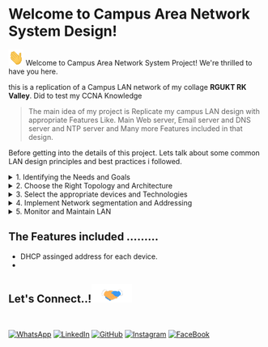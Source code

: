 # Welcome to Campus Area Network System Design!

![hello](https://github.com/LakshmiDeepak9653/resoures1/blob/main/wave.gif) Welcome to Campus Area Network System Project!
 We're thrilled to have you here.

this is a replication of a Campus LAN network of my collage <strong>RGUKT RK Valley</strong>. Did to test my CCNA Knowledge
>The main idea of my project is Replicate my campus LAN design with appropriate Features Like. Main Web server, Email server and DNS server and NTP server and Many more Features included in that design.

Before getting into the details of this project. Lets talk about some common LAN design principles and best practices i followed.
<details>
  <summary>1. Identifying the Needs and Goals</summary>
<div>
  <samp>
   <br>
    <p>
     Before staring the design of our LAN. we need to ask ourself some questions about our Project and find the Answers to them.
     Here are the Questions and my Answers to them as per this Project.
     <b><dl>I. What are the Main functions and applications of our LAN?</b></dl>
       <dt>The main idea of my project is Replicate my campus LAN design with appropriate Features Like. Main Web server, Email server and DNS server and NTP server and Many more Features included in that design</dt>.<br>
     <b><dl>II. How  many Users and devices will access your the Network?</dl></b>
       <dt>There are more than 6000 students and 300+ faculty and many more users are there. Network must be available to users as Wired or Wireless.</dt><br>
     <b><dl>III. What are the expected traffic patterns and bandwidth requirements?</dl></b>
       <dt>In our project we have two traffic patterns thats is faculty traffic and students traffic. The students must not access the faculty devices. The bandwidth requirements will the intra area communications (between the routers) must be fast.</dt><br>
     <b><dl>IV. How will we ensure security and privacy of your data?</dl></b>
       <dt>All the outside intiating connections must be stopped and incoming traffic must be checked.</dt><br>
     These questions will help you determine the scope, size, and structure of your LAN, as well as the hardware and software components you will need.  
    </p>
  </samp>
</div>
</details>
<details>
  <summary>2. Choose the Right Topology and Architecture</summary>
<div>
  <samp>
    <p>
     <br>
     The topology and architecture of our LAN refer to the physical and logical Layout of your network devices and connections.
     Here comes my Campus geographical View.<br>
     <img src="https://github.com/LakshmiDeepak9653/RKV-lan-resources/blob/main/Screenshot%202024-01-26%20124921.png">
     <br>
     By seeing this we can map the Physical Locations or regions of Networks. That are:-
     <strong><dl>Main Campus</dl></strong>
     <dt>1. Facdtty Quaters (6 Quaters)</dt>
     <dt>2. Library (2 Floors)</dt> 
     <dt>3. Lab Complex</dt>
     <dt>4. Academic Block - 1 (4 Floors)</dt> 
     <dt>5. Academic Block - 2 (4 Floors)</dt>
     <dt>6. Boys Hostel - 1 (4 Floors)</dt>
     <dt>7. Girls Hostel - 1 (4 Floors)</dt>
     <dt>8. Girls Hostel - 2 (4 Floors)</dt>
     <dt>9. Boys Hostel - 2 (4 Floors)</dt>
     <dt>10. Guest House</dt>
     <dt>11. C.S.E Department</dt>
     <dt>12. E.C.E Department</dt>
     <dt>13. M.M.E Department</dt>
     <dt>14. CIVIL Department</dt>
     <dt>15. MECH Department</dt>
     <dt>16. E.E.E Department</dt>
     <br>
     <strong><dl>Old Campus</dl></strong>
     <dt>1. PI Class Rooms</dt>
     <dt>2. MU Class Rooms</dt> 
     <dt>3. KAPPA Class Rooms</dt>
     <dt>4. LAMBDA Class Rooms</dt> 
     <dt>5. Girls Hostels RKV (Alpha/Beta)</dt>
     <dt>6. Girls Hostels ONG (Gamma/Delta)</dt>
     <dt>7. Boys Hostels RKV (Rho)</dt>
     <dt>8. Boys Hostels ONG (Teta)</dt>
     <dt>9. S.A.C Building</dt> 
<br>
   Based on the Physical Locations Create a Img that ressembles this LAN Network.<br>
   <img src="https://github.com/LakshmiDeepak9653/RKV-lan-resources/blob/main/rkv%20backgroundpng_Edited%20-%20Copy.png">
    </p>
  </samp>
</div>
</details>
<details>
  <summary>3. Select the appropriate devices and Technologies</summary>
 <div>
  <samp>
    <p>
     <br>
     We successfully design a Map of Network and now we need to choose the appropriate devices that will be a better suit for all network Sections (Physical Locations).<br>
     <br>We start from <b>Faculty Quaters, Hostels(Boys and Girls) and Guest House</b>. we use <b>wireless technologies(WiFi)</b>, Because These places are residance locations in the Campus where setting up a WiFi would be appropriate choice.<br>
     <br>Then Next one are <b>Students Classrooms(Academic Block 1 & 2, PI, MU, Kappa, Lamdba)</b>. Each one have more than 20 classes(each Academic Blocks has 100 classe rooms), but the students presence would be fixed(less than or equal to 100) so <b>Wired Network</b> would be appropriate.<br>
     <br>Next is a some Special Sections Where we need to use <b>Both Wired and Wireless Technolgies</b>. Wired Network to connect to the Departments inside the network sections and Wireless for students, Although students presence is not fixed. They are <b>Library, Lab Complex, CSE Dept, ECE Dept, EEE Dept, Civil Dept, Mech Dept, MME Dept.</b><br>
     <br>As we finished up the decision of technologies being used we fill up the topology with approriate devices in packet tracer.<br>
     that would look like this......<br>
     <img src="https://github.com/LakshmiDeepak9653/RKV-lan-resources/blob/main/deepak.png"></img>
   I think you have to zoom it for better clarity.......
    </p>
  </samp>
</div>
</details>
<details>
  <summary>4. Implement Network segmentation and Addressing</summary>
<div>
  <samp>
    <p>
     <br>
     Network segmentation and addressing are techniques that can help us organize and manage our LAN more effectively. Network segmentation is the process of dividing our LAN into smaller subnetworks, or subnets, based on logical criteria, such as function, location, or department. As per <b>RFC 1918</b> i use <b></b>10.0.0.0/8</b> subnet because i need to connect alot of devices this will provide me that Host address space and i will be using the <b>Subnet Mask of 255.255.255.0</b>  Which means i will be using <b>2^16 subnets</b> and <b>2^8 hosts</b> space. That would be lot more enough.<br>
    <br>Here comes the Address Scheme of This Network.
  <table>
<thead>
  <tr>
    <th align ="center"> Address Space </th>
     <th align="center"> Device </th>
   <th align="center"> Interface </th>
  </tr>
 <tr>
    <td align ="center"> 10.0.0.33 </td>
     <td align="center"> External Router </td>
   <td align="center"> G0/0 </td>
  </tr>
 <tr>
    <td align ="center"> 10.0.0.5 </td>
     <td align="center"> External Router </td>
   <td align="center"> G1/0 </td>
  </tr>
 <tr>
    <td align ="center"> 10.0.0.9 </td>
     <td align="center"> External Router </td>
   <td align="center"> G2/0 </td>
  </tr>
 <tr>
    <td align ="center"> 10.0.0.17 </td>
     <td align="center"> External Router </td>
   <td align="center"> G3/0 </td>
  </tr>
 <tr>
    <td align ="center"> 10.0.2.18 </td>
     <td align="center"> External Router </td>
   <td align="center"> G4/0 </td>
  </tr>
 <tr>
    <td align ="center"> 10.0.2.10 </td>
     <td align="center"> External Router </td>
   <td align="center"> G5/0 </td>
  </tr>
 <tr>
    <td align ="center"> 10.0.2.6 </td>
     <td align="center"> External Router </td>
   <td align="center"> G6/0 </td>
  </tr>
 <tr>
    <td align ="center"> 10.0.1.6 </td>
     <td align="center"> External Router </td>
   <td align="center"> G7/0 </td>
  </tr>
 <tr>
    <td align ="center"> 10.0.1.10 </td>
     <td align="center"> External Router </td>
   <td align="center"> G8/0 </td>
  </tr>
 <tr>
    <td align ="center"> 10.0.1.18 </td>
     <td align="center"> External Router </td>
   <td align="center"> G9/0 </td>
  </tr>
 <tr>
    <td align ="center"> 10.0.1.5 </td>
     <td align="center"> New Router </td>
   <td align="center"> G5/0 </td>
  </tr>
 <tr>
    <td align ="center"> 10.0.1.9 </td>
     <td align="center"> New Router </td>
   <td align="center"> G6/0 </td>
  </tr>
 <tr>
    <td align ="center"> 10.1.1.5 </td>
     <td align="center"> New Router </td>
   <td align="center"> G7/0 </td>
  </tr>
 <tr>
    <td align ="center"> 10.1.1.9 </td>
     <td align="center"> New Router </td>
   <td align="center"> G8/0 </td>
  </tr>
 <tr>
    <td align ="center"> 10.0.1.17 </td>
     <td align="center"> New Router </td>
   <td align="center"> G9/0 </td>
  </tr>
 <tr>
    <td align ="center"> 10.1.1.41 </td>
     <td align="center"> Main Router 1 </td>
   <td align="center"> G0/0 </td>
  </tr>
 <tr>
    <td align ="center"> 10.1.1.37 </td>
     <td align="center"> Main Router 1 </td>
   <td align="center"> G1/0 </td>
  </tr>
 <tr>
    <td align ="center"> 10.1.1.33 </td>
     <td align="center"> Main Router 1 </td>
   <td align="center"> G2/0 </td>
  </tr>
 <tr>
    <td align ="center"> 10.1.1.21 </td>
     <td align="center"> Main Router 1 </td>
   <td align="center"> G3/0 </td>
  </tr>
 <tr>
    <td align ="center"> 10.1.1.29 </td>
     <td align="center"> Main Router 1 </td>
   <td align="center"> G4/0 </td>
  </tr>
 <tr>
    <td align ="center"> 10.1.1.25 </td>
     <td align="center"> Main Router 1 </td>
   <td align="center"> G5/0 </td>
  </tr>
 <tr>
    <td align ="center"> 10.1.1.17 </td>
     <td align="center"> Main Router 1 </td>
   <td align="center"> G6/0 </td>
  </tr>
 <tr>
    <td align ="center"> 10.1.1.6 </td>
     <td align="center"> Main Router 1 </td>
   <td align="center"> G7/0 </td>
  </tr>
 <tr>
    <td align ="center"> 10.1.1.10 </td>
     <td align="center"> Main Router 1 </td>
   <td align="center"> G8/0 </td>
  </tr>
 <tr>
    <td align ="center"> 10.1.1.13 </td>
     <td align="center"> Main Router 1 </td>
   <td align="center"> G9/0 </td>
  </tr>
 <tr>
    <td align ="center"> 10.1.1.42 </td>
     <td align="center"> Quaters SW </td>
   <td align="center"> G0/1 </td>
  </tr>
 <tr>
    <td align ="center"> 10.70.1.1 </td>
     <td align="center"> Quaters SW </td>
   <td align="center"> Vlan 11 </td>
  </tr>
 <tr>
    <td align ="center"> 10.70.2.1 </td>
     <td align="center"> Quaters SW </td>
   <td align="center"> Vlan 12 </td>
  </tr>
 <tr>
    <td align ="center"> 10.70.3.1 </td>
     <td align="center"> Quaters SW </td>
   <td align="center"> Vlan 13 </td>
  </tr>
 <tr>
    <td align ="center"> 10.70.4.1 </td>
     <td align="center"> Quaters SW </td>
   <td align="center"> Vlan 14 </td>
  </tr>
 <tr>
    <td align ="center"> 10.70.5.1 </td>
     <td align="center"> Quaters SW </td>
   <td align="center"> Vlan 15 </td>
  </tr>
 <tr>
    <td align ="center"> 10.70.6.1 </td>
     <td align="center"> Quaters SW </td>
   <td align="center"> Vlan 16 </td>
  </tr>
 <tr>
    <td align ="center"> 10.70.100.1 </td>
     <td align="center"> Quaters SW </td>
   <td align="center"> Vlan 100 </td>
  </tr>
 <tr>
    <td align ="center"> 10.1.1.38 </td>
     <td align="center"> Library Router </td>
   <td align="center"> G0/1/0 </td>
  </tr>
 <tr>
    <td align ="center"> 10.24.1.1 </td>
     <td align="center"> Library Router </td>
   <td align="center"> Vlan 1 </td>
  </tr>
 <tr>
    <td align ="center"> 10.57.1.1 </td>
     <td align="center"> Library Router </td>
   <td align="center"> Vlan 10 </td>
  </tr>
 <tr>
    <td align ="center"> 10.57.2.1 </td>
     <td align="center"> Library Router </td>
   <td align="center"> Vlan 20 </td>
  </tr>
 <tr>
    <td align ="center"> 10.57.100.1 </td>
     <td align="center"> Library Router </td>
   <td align="center"> Vlan 100 </td>
  </tr>
<tr>
    <td align ="center"> 10.1.1.34 </td>
     <td align="center"> Lab Router </td>
   <td align="center"> G0/1/0 </td>
  </tr>
<tr>
    <td align ="center"> 10.23.1.1 </td>
     <td align="center"> Lab Router </td>
   <td align="center"> Vlan 1 </td>
  </tr>
<tr>
    <td align ="center"> 10.58.1.1 </td>
     <td align="center"> Lab Router </td>
   <td align="center"> Vlan 10 </td>
  </tr>
<tr>
    <td align ="center"> 10.58.100.1 </td>
     <td align="center"> Lab Router </td>
   <td align="center"> Vlan 100 </td>
  </tr>
<tr>
    <td align ="center"> 10.1.2.5 </td>
     <td align="center"> AB1 Router 1 </td>
   <td align="center"> G3/0 </td>
  </tr>
<tr>
    <td align ="center"> 10.1.2.9 </td>
     <td align="center"> AB1 Router 1 </td>
   <td align="center"> G4/0 </td>
  </tr>
<tr>
    <td align ="center"> 10.1.2.21 </td>
     <td align="center"> AB1 Router 1 </td>
   <td align="center"> G5/0 </td>
  </tr>
<tr>
    <td align ="center"> 10.1.2.25 </td>
     <td align="center"> AB1 Router 1 </td>
   <td align="center"> G6/0 </td>
  </tr>
<tr>
    <td align ="center"> 10.1.1.14 </td>
     <td align="center"> AB1 Router 1 </td>
   <td align="center"> G7/0 </td>
  </tr>
<tr>
    <td align ="center"> 10.1.2.13 </td>
     <td align="center"> AB1 Router 1 </td>
   <td align="center"> G8/0 </td>
  </tr>
<tr>
    <td align ="center"> 10.1.2.17 </td>
     <td align="center"> AB1 Router 1 </td>
   <td align="center"> G9/0 </td>
  </tr>
<tr>
    <td align ="center"> 10.1.2.29 </td>
     <td align="center"> AB1 Router 2 </td>
   <td align="center"> G3/0 </td>
  </tr>
<tr>
    <td align ="center"> 10.1.2.33 </td>
     <td align="center"> AB1 Router 2 </td>
   <td align="center"> G4/0 </td>
  </tr>
<tr>
    <td align ="center"> 10.1.2.45 </td>
     <td align="center"> AB1 Router 2 </td>
   <td align="center"> G5/0 </td>
  </tr>
<tr>
    <td align ="center"> 10.1.2.49 </td>
     <td align="center"> AB1 Router 2 </td>
   <td align="center"> G6/0 </td>
  </tr>
<tr>
    <td align ="center"> 10.1.1.18 </td>
     <td align="center"> AB1 Router 2 </td>
   <td align="center"> G7/0 </td>
  </tr>
<tr>
    <td align ="center"> 10.1.2.37 </td>
     <td align="center"> AB1 Router 2 </td>
   <td align="center"> G8/0 </td>
  </tr>
<tr>
    <td align ="center"> 10.1.2.41 </td>
     <td align="center"> AB1 Router 2 </td>
   <td align="center"> G9/0 </td>
  </tr>
<tr>
    <td align ="center"> 10.1.2.53 </td>
     <td align="center"> AB2 Router 1 </td>
   <td align="center"> G3/0 </td>
  </tr>
<tr>
    <td align ="center"> 10.1.2.57 </td>
     <td align="center"> AB2 Router 1 </td>
   <td align="center"> G4/0 </td>
  </tr>
<tr>
    <td align ="center"> 10.1.2.69 </td>
     <td align="center"> AB2 Router 1 </td>
   <td align="center"> G5/0 </td>
  </tr>
<tr>
    <td align ="center"> 10.1.2.73 </td>
     <td align="center"> AB2 Router 1 </td>
   <td align="center"> G6/0 </td>
  </tr>
<tr>
    <td align ="center"> 10.1.1.26 </td>
     <td align="center"> AB2 Router 1 </td>
   <td align="center"> G7/0 </td>
  </tr>
<tr>
    <td align ="center"> 10.1.2.61 </td>
     <td align="center"> AB2 Router 1 </td>
   <td align="center"> G8/0 </td>
  </tr>
<tr>
    <td align ="center"> 10.1.2.65 </td>
     <td align="center"> AB2 Router 1 </td>
   <td align="center"> G9/0 </td>
  </tr>
<tr>
    <td align ="center"> 10.1.2.77 </td>
     <td align="center"> AB2 Router 2 </td>
   <td align="center"> G3/0 </td>
  </tr>
<tr>
    <td align ="center"> 10.1.2.81 </td>
     <td align="center"> AB2 Router 2 </td>
   <td align="center"> G4/0 </td>
  </tr>
<tr>
    <td align ="center"> 10.1.2.93 </td>
     <td align="center"> AB2 Router 2 </td>
   <td align="center"> G5/0 </td>
  </tr>
<tr>
    <td align ="center"> 10.1.2.97 </td>
     <td align="center"> AB2 Router 2 </td>
   <td align="center"> G6/0 </td>
  </tr>
<tr>
    <td align ="center"> 10.1.1.30 </td>
     <td align="center"> AB2 Router 2 </td>
   <td align="center"> G7/0 </td>
  </tr>
<tr>
    <td align ="center"> 10.1.2.85 </td>
     <td align="center"> AB2 Router 2 </td>
   <td align="center"> G8/0 </td>
  </tr>
<tr>
    <td align ="center"> 10.1.2.89 </td>
     <td align="center"> AB2 Router 2 </td>
   <td align="center"> G9/0 </td>
  </tr>
<tr>
    <td align ="center"> 10.1.2.6 </td>
     <td align="center"> G1 </td>
   <td align="center"> G0/1 </td>
  </tr>
<tr>
    <td align ="center"> 10.101.1.1 </td>
     <td align="center"> G1 </td>
   <td align="center"> Vlan 1 </td>
  </tr>
<tr>
    <td align ="center"> 10.1.2.10 </td>
     <td align="center"> G2 </td>
   <td align="center"> G0/1 </td>
  </tr>
<tr>
    <td align ="center"> 10.101.2.1 </td>
     <td align="center"> G2 </td>
   <td align="center"> Vlan 1 </td>
  </tr>
<tr>
    <td align ="center"> 10.1.2.54 </td>
     <td align="center"> G3 </td>
   <td align="center"> G0/1 </td>
  </tr>
<tr>
    <td align ="center"> 10.102.1.1 </td>
     <td align="center"> G3 </td>
   <td align="center"> Vlan 1 </td>
  </tr>
<tr>
    <td align ="center"> 10.1.2.58 </td>
     <td align="center"> G4 </td>
   <td align="center"> G0/1 </td>
  </tr>
<tr>
    <td align ="center"> 10.102.2.1 </td>
     <td align="center"> G4 </td>
   <td align="center"> Vlan 1 </td>
  </tr>
<tr>
    <td align ="center"> 10.1.2.26 </td>
     <td align="center"> F1 </td>
   <td align="center"> G0/1 </td>
  </tr>
<tr>
    <td align ="center"> 10.101.51.1 </td>
     <td align="center"> F1 </td>
   <td align="center"> Vlan 1 </td>
  </tr>
<tr>
    <td align ="center"> 10.1.2.22 </td>
     <td align="center"> F2 </td>
   <td align="center"> G0/1 </td>
  </tr>
<tr>
    <td align ="center"> 10.101.52.1 </td>
     <td align="center"> F2 </td>
   <td align="center"> Vlan 1 </td>
  </tr>
<tr>
    <td align ="center"> 10.1.2.74 </td>
     <td align="center"> F3 </td>
   <td align="center"> G0/1 </td>
  </tr>
<tr>
    <td align ="center"> 10.102.51.1 </td>
     <td align="center"> F3 </td>
   <td align="center"> Vlan 1 </td>
  </tr>
<tr>
    <td align ="center"> 10.1.2.70 </td>
     <td align="center"> F4 </td>
   <td align="center"> G0/1 </td>
  </tr>
<tr>
    <td align ="center"> 10.102.52.1 </td>
     <td align="center"> F4 </td>
   <td align="center"> Vlan 1 </td>
  </tr>
<tr>
    <td align ="center"> 10.1.2.30 </td>
     <td align="center"> S1 </td>
   <td align="center"> G0/1 </td>
  </tr>
<tr>
    <td align ="center"> 10.101.101.1 </td>
     <td align="center"> S1 </td>
   <td align="center"> Vlan 1 </td>
  </tr>
<tr>
    <td align ="center"> 10.1.2.34 </td>
     <td align="center"> S2 </td>
   <td align="center"> G0/1 </td>
  </tr>
<tr>
    <td align ="center"> 10.101.102.1 </td>
     <td align="center"> S2 </td>
   <td align="center"> Vlan 1 </td>
  </tr>
<tr>
    <td align ="center"> 10.1.2.78 </td>
     <td align="center"> S3 </td>
   <td align="center"> G0/1 </td>
  </tr>
<tr>
    <td align ="center"> 10.102.101.1 </td>
     <td align="center"> S3 </td>
   <td align="center"> Vlan 1 </td>
  </tr>
<tr>
    <td align ="center"> 10.1.2.82 </td>
     <td align="center"> S4 </td>
   <td align="center"> G0/1 </td>
  </tr>
<tr>
    <td align ="center"> 10.102.102.1 </td>
     <td align="center"> S4 </td>
   <td align="center"> Vlan 1 </td>
  </tr>
<tr>
    <td align ="center"> 10.1.2.50 </td>
     <td align="center"> T1 </td>
   <td align="center"> G0/1 </td>
  </tr>
<tr>
    <td align ="center"> 10.101.151.1 </td>
     <td align="center"> T1 </td>
   <td align="center"> Vlan 1 </td>
  </tr>
<tr>
    <td align ="center"> 10.1.2.6 </td>
     <td align="center"> T2 </td>
   <td align="center"> G0/1 </td>
  </tr>
<tr>
    <td align ="center"> 10.101.152.1 </td>
     <td align="center"> T2 </td>
   <td align="center"> Vlan 1 </td>
  </tr>
<tr>
    <td align ="center"> 10.1.2.98 </td>
     <td align="center"> T3 </td>
   <td align="center"> G0/1 </td>
  </tr>
<tr>
    <td align ="center"> 10.102.151.1 </td>
     <td align="center"> T3 </td>
   <td align="center"> Vlan 1 </td>
  </tr>
<tr>
    <td align ="center"> 10.1.2.94 </td>
     <td align="center"> T3 </td>
   <td align="center"> G0/1 </td>
  </tr>
<tr>
    <td align ="center"> 10.102.152.1 </td>
     <td align="center"> T3 </td>
   <td align="center"> Vlan 1 </td>
  </tr>
<tr>
    <td align ="center"> 10.1.2.14 </td>
     <td align="center"> FO Router </td>
   <td align="center"> G0/0/0 </td>
  </tr>
<tr>
    <td align ="center"> 10.1.2.101 </td>
     <td align="center"> FO Router </td>
   <td align="center"> G0/1/0 </td>
  </tr>
<tr>
    <td align ="center"> 10.5.1.1 </td>
     <td align="center"> FO Router </td>
   <td align="center"> Vlan 1 </td>
  </tr>
<tr>
    <td align ="center"> 10.1.2.102 </td>
     <td align="center"> Dir Router </td>
   <td align="center"> G0/1/0 </td>
  </tr>
<tr>
    <td align ="center"> 10.3.1.1 </td>
     <td align="center"> Dir Router </td>
   <td align="center"> Vlan 1 </td>
  </tr>
<tr>
    <td align ="center"> 10.1.2.105 </td>
     <td align="center"> Tel Router </td>
   <td align="center"> G0/1/0 </td>
  </tr>
<tr>
    <td align ="center"> 10.1.2.18 </td>
     <td align="center"> Tel Router </td>
   <td align="center"> G0/2/0 </td>
  </tr>
<tr>
    <td align ="center"> 10.11.1.1 </td>
     <td align="center"> Tel Router </td>
   <td align="center"> Vlan 1 </td>
  </tr>
<tr>
    <td align ="center"> 10.1.2.106 </td>
     <td align="center"> SO Router </td>
   <td align="center"> G0/1/0 </td>
  </tr>
<tr>
    <td align ="center"> 10.7.1.1 </td>
     <td align="center"> SO Router </td>
   <td align="center"> Vlan 1 </td>
  </tr>
<tr>
    <td align ="center"> 10.1.2.38 </td>
     <td align="center"> Srv1 Router </td>
   <td align="center"> G0/1/0 </td>
  </tr>
<tr>
    <td align ="center"> 10.9.10.1 </td>
     <td align="center"> Srv1 Router </td>
   <td align="center"> Vlan 1 </td>
  </tr>
<tr>
    <td align ="center"> 10.1.2.42 </td>
     <td align="center"> Phy Router </td>
   <td align="center"> G0/1/0 </td>
  </tr>
<tr>
    <td align ="center"> 10.1.2.109 </td>
     <td align="center"> Phy Router </td>
   <td align="center"> G0/3/0 </td>
  </tr>
<tr>
    <td align ="center"> 10.13.1.1 </td>
     <td align="center"> Phy Router </td>
   <td align="center"> Vlan 1 </td>
  </tr>
<tr>
    <td align ="center"> 10.1.2.110 </td>
     <td align="center"> Chem Router </td>
   <td align="center"> G0/1/0 </td>
  </tr>
<tr>
    <td align ="center"> 10.15.1.1 </td>
     <td align="center"> Chem Router </td>
   <td align="center"> Vlan 1 </td>
  </tr>
<tr>
    <td align ="center"> 10.1.2.62 </td>
     <td align="center"> EC Router </td>
   <td align="center"> G0/1/0 </td>
  </tr>
<tr>
    <td align ="center"> 10.1.2.113 </td>
     <td align="center"> EC Router </td>
   <td align="center"> G0/3/0 </td>
  </tr>
<tr>
    <td align ="center"> 10.6.1.1 </td>
     <td align="center"> EC Router </td>
   <td align="center"> Vlan 1 </td>
  </tr>
<tr>
    <td align ="center"> 10.1.2.114 </td>
     <td align="center"> Dean Router </td>
   <td align="center"> G0/3/0 </td>
  </tr>
<tr>
    <td align ="center"> 10.4.1.1 </td>
     <td align="center"> Dean Router </td>
   <td align="center"> Vlan 1 </td>
  </tr>
<tr>
    <td align ="center"> 10.1.2.66 </td>
     <td align="center"> Eng Router </td>
   <td align="center"> G0/1/0 </td>
  </tr>
<tr>
    <td align ="center"> 10.1.2.117 </td>
     <td align="center"> Eng Router </td>
   <td align="center"> G0/3/0 </td>
  </tr>
<tr>
    <td align ="center"> 10.12.1.1 </td>
     <td align="center"> Eng Router </td>
   <td align="center"> Vlan 1 </td>
  </tr>
<tr>
    <td align ="center"> 10.1.2.118 </td>
     <td align="center"> WO Router </td>
   <td align="center"> G0/3/0 </td>
  </tr>
<tr>
    <td align ="center"> 10.8.1.1 </td>
     <td align="center"> WO Router </td>
   <td align="center"> Vlan 1 </td>
  </tr>
<tr>
    <td align ="center"> 10.1.2.86 </td>
     <td align="center"> Srv2 Router </td>
   <td align="center"> G0/3/0 </td>
  </tr>
<tr>
    <td align ="center"> 10.10.10.1 </td>
     <td align="center"> Srv2 Router </td>
   <td align="center"> Vlan 1 </td>
  </tr>
<tr>
    <td align ="center"> 10.1.2.121 </td>
     <td align="center"> Math Router </td>
   <td align="center"> G0/0/0 </td>
  </tr>
<tr>
    <td align ="center"> 10.1.2.90 </td>
     <td align="center"> Math Router </td>
   <td align="center"> G0/2/0 </td>
  </tr>
<tr>
    <td align ="center"> 10.14.1.1 </td>
     <td align="center"> Math Router </td>
   <td align="center"> Vlan 1 </td>
  </tr>
<tr>
    <td align ="center"> 10.1.2.122 </td>
     <td align="center"> Bio Router </td>
   <td align="center"> G0/1/0 </td>
  </tr>
<tr>
    <td align ="center"> 10.16.1.1 </td>
     <td align="center"> Bio Router </td>
   <td align="center"> Vlan 1 </td>
  </tr>
<tr>
    <td align ="center"> 10.1.3.57 </td>
     <td align="center"> Main Router 2 </td>
   <td align="center"> G3/0 </td>
  </tr>
<tr>
    <td align ="center"> 10.1.3.61 </td>
     <td align="center"> Main Router 2 </td>
   <td align="center"> G4/0 </td>
  </tr>
<tr>
    <td align ="center"> 10.1.3.53 </td>
     <td align="center"> Main Router 2 </td>
   <td align="center"> G5/0 </td>
  </tr>
<tr>
    <td align ="center"> 10.1.3.45 </td>
     <td align="center"> Main Router 2 </td>
   <td align="center"> G6/0 </td>
  </tr>
<tr>
    <td align ="center"> 10.1.3.14 </td>
     <td align="center"> Main Router 2 </td>
   <td align="center"> G8/0 </td>
  </tr>
<tr>
    <td align ="center"> 10.1.1.22 </td>
     <td align="center"> Main Router 2 </td>
   <td align="center"> G9/0 </td>
  </tr>
<tr>
    <td align ="center"> 10.1.3.46 </td>
     <td align="center"> Bh1 SW </td>
   <td align="center"> G0/2 </td>
  </tr>
<tr>
    <td align ="center"> 10.60.0.1 </td>
     <td align="center"> Bh1 SW </td>
   <td align="center"> Vlan 10 </td>
  </tr>
<tr>
    <td align ="center"> 10.60.1.1 </td>
     <td align="center"> Bh1 SW </td>
   <td align="center"> Vlan 11 </td>
  </tr>
<tr>
    <td align ="center"> 10.60.2.1 </td>
     <td align="center"> Bh1 SW </td>
   <td align="center"> Vlan 12 </td>
  </tr>
<tr>
    <td align ="center"> 10.60.3.1 </td>
     <td align="center"> Bh1 SW </td>
   <td align="center"> Vlan 13 </td>
  </tr>
<tr>
    <td align ="center"> 10.60.100.1 </td>
     <td align="center"> Bh1 SW </td>
   <td align="center"> Vlan 100 </td>
  </tr>
<tr>
    <td align ="center"> 10.1.3.54 </td>
     <td align="center"> Gh1 SW </td>
   <td align="center"> G0/2 </td>
  </tr>
<tr>
    <td align ="center"> 10.62.0.1 </td>
     <td align="center"> Gh1 SW </td>
   <td align="center"> Vlan 10 </td>
  </tr>
<tr>
    <td align ="center"> 10.62.1.1 </td>
     <td align="center"> Gh1 SW </td>
   <td align="center"> Vlan 11 </td>
  </tr>
<tr>
    <td align ="center"> 10.62.2.1 </td>
     <td align="center"> Gh1 SW </td>
   <td align="center"> Vlan 12 </td>
  </tr>
<tr>
    <td align ="center"> 10.62.3.1 </td>
     <td align="center"> Gh1 SW </td>
   <td align="center"> Vlan 13 </td>
  </tr>
<tr>
    <td align ="center"> 10.62.100.1 </td>
     <td align="center"> Gh1 SW </td>
   <td align="center"> Vlan 100 </td>
  </tr>
<tr>
    <td align ="center"> 10.1.3.58 </td>
     <td align="center"> Gh2 SW </td>
   <td align="center"> G0/2 </td>
  </tr>
<tr>
    <td align ="center"> 10.63.0.1 </td>
     <td align="center"> Gh2 SW </td>
   <td align="center"> Vlan 10 </td>
  </tr>
<tr>
    <td align ="center"> 10.63.1.1 </td>
     <td align="center"> Gh2 SW </td>
   <td align="center"> Vlan 11 </td>
  </tr>
<tr>
    <td align ="center"> 10.63.2.1 </td>
     <td align="center"> Gh2 SW </td>
   <td align="center"> Vlan 12 </td>
  </tr>
<tr>
    <td align ="center"> 10.63.3.1 </td>
     <td align="center"> Gh2 SW </td>
   <td align="center"> Vlan 13 </td>
  </tr>
<tr>
    <td align ="center"> 10.63.100.1 </td>
     <td align="center"> Gh2 SW </td>
   <td align="center"> Vlan 100 </td>
  </tr>
<tr>
    <td align ="center"> 10.1.3.62 </td>
     <td align="center"> Bh2 SW </td>
   <td align="center"> G0/2 </td>
  </tr>
<tr>
    <td align ="center"> 10.61.0.1 </td>
     <td align="center"> Bh2 SW </td>
   <td align="center"> Vlan 10 </td>
  </tr>
<tr>
    <td align ="center"> 10.61.1.1 </td>
     <td align="center"> Bh2 SW </td>
   <td align="center"> Vlan 11 </td>
  </tr>
<tr>
    <td align ="center"> 10.61.2.1 </td>
     <td align="center"> Bh2 SW </td>
   <td align="center"> Vlan 12 </td>
  </tr>
<tr>
    <td align ="center"> 10.61.3.1 </td>
     <td align="center"> Bh2 SW </td>
   <td align="center"> Vlan 13 </td>
  </tr>
<tr>
    <td align ="center"> 10.61.100.1 </td>
     <td align="center"> Bh2 SW </td>
   <td align="center"> Vlan 100 </td>
  </tr>
<tr>
    <td align ="center"> 10.1.3.6 </td>
     <td align="center"> GuestH SW </td>
   <td align="center"> G0/2 </td>
  </tr>
<tr>
    <td align ="center"> 10.71.0.1 </td>
     <td align="center"> GuestH SW </td>
   <td align="center"> Vlan 10 </td>
  </tr>
<tr>
    <td align ="center"> 10.71.100.1 </td>
     <td align="center"> GuestH SW </td>
   <td align="center"> Vlan 99 </td>
  </tr>
<tr>
    <td align ="center"> 10.1.3.22 </td>
     <td align="center"> CSE Router </td>
   <td align="center"> G0/1/0 </td>
  </tr>
<tr>
    <td align ="center"> 10.17.1.1 </td>
     <td align="center"> CSE Router </td>
   <td align="center"> Vlan 1 </td>
  </tr>
<tr>
    <td align ="center"> 10.51.1.1 </td>
     <td align="center"> CSE Router </td>
   <td align="center"> Vlan 10 </td>
  </tr>
<tr>
    <td align ="center"> 10.51.100.1 </td>
     <td align="center"> CSE Router </td>
   <td align="center"> Vlan 100 </td>
  </tr>
<tr>
    <td align ="center"> 10.1.3.26 </td>
     <td align="center"> CIVIL Router </td>
   <td align="center"> G0/1/0 </td>
  </tr>
<tr>
    <td align ="center"> 10.22.1.1 </td>
     <td align="center"> CIVIL Router </td>
   <td align="center"> Vlan 1 </td>
  </tr>
<tr>
    <td align ="center"> 10.56.1.1 </td>
     <td align="center"> CIVIL Router </td>
   <td align="center"> Vlan 10 </td>
  </tr>
<tr>
    <td align ="center"> 10.56.100.1 </td>
     <td align="center"> CIVIL Router </td>
   <td align="center"> Vlan 100 </td>
  </tr>
<tr>
    <td align ="center"> 10.1.3.30 </td>
     <td align="center"> ECE Router </td>
   <td align="center"> G0/1/0 </td>
  </tr>
<tr>
    <td align ="center"> 10.18.1.1 </td>
     <td align="center"> ECE Router </td>
   <td align="center"> Vlan 1 </td>
  </tr>
<tr>
    <td align ="center"> 10.52.1.1 </td>
     <td align="center"> ECE Router </td>
   <td align="center"> Vlan 10 </td>
  </tr>
<tr>
    <td align ="center"> 10.52.100.1 </td>
     <td align="center"> ECE Router </td>
   <td align="center"> Vlan 100 </td>
  </tr>
<tr>
    <td align ="center"> 10.1.3.34 </td>
     <td align="center"> Mech Router </td>
   <td align="center"> G0/1/0 </td>
  </tr>
<tr>
    <td align ="center"> 10.21.1.1 </td>
     <td align="center"> Mech Router </td>
   <td align="center"> Vlan 1 </td>
  </tr>
<tr>
    <td align ="center"> 10.55.1.1 </td>
     <td align="center"> Mech Router </td>
   <td align="center"> Vlan 10 </td>
  </tr>
<tr>
    <td align ="center"> 10.55.100.1 </td>
     <td align="center"> Mech Router </td>
   <td align="center"> Vlan 100 </td>
  </tr>
<tr>
    <td align ="center"> 10.1.3.38 </td>
     <td align="center"> Mme Router </td>
   <td align="center"> G0/1/0 </td>
  </tr>
<tr>
    <td align ="center"> 10.19.1.1 </td>
     <td align="center"> Mme Router </td>
   <td align="center"> Vlan 1 </td>
  </tr>
<tr>
    <td align ="center"> 10.53.1.1 </td>
     <td align="center"> Mme Router </td>
   <td align="center"> Vlan 10 </td>
  </tr>
<tr>
    <td align ="center"> 10.53.100.1 </td>
     <td align="center"> Mme Router </td>
   <td align="center"> Vlan 100 </td>
  </tr>
<tr>
    <td align ="center"> 10.1.3.42 </td>
     <td align="center"> EEE Router </td>
   <td align="center"> G0/1/0 </td>
  </tr>
<tr>
    <td align ="center"> 10.20.1.1 </td>
     <td align="center"> EEE Router </td>
   <td align="center"> Vlan 1 </td>
  </tr>
<tr>
    <td align ="center"> 10.54.1.1 </td>
     <td align="center"> EEE Router </td>
   <td align="center"> Vlan 10 </td>
  </tr>
<tr>
    <td align ="center"> 10.54.100.1 </td>
     <td align="center"> EEE Router </td>
   <td align="center"> Vlan 100 </td>
  </tr>
<tr>
    <td align ="center"> 10.1.3.5 </td>
     <td align="center"> Dept Router 1 </td>
   <td align="center"> G0/0 </td>
  </tr>
<tr>
    <td align ="center"> 10.1.3.55 </td>
     <td align="center"> Dept Router 1 </td>
   <td align="center"> G7/0 </td>
  </tr>
<tr>
    <td align ="center"> 10.1.3.21 </td>
     <td align="center"> Dept Router 1 </td>
   <td align="center"> G8/0 </td>
  </tr>
<tr>
    <td align ="center"> 10.1.3.9 </td>
     <td align="center"> Dept Router 1 </td>
   <td align="center"> G9/0 </td>
  </tr>
<tr>
    <td align ="center"> 10.1.3.34 </td>
     <td align="center"> Dept Router 2 </td>
   <td align="center"> G5/0 </td>
  </tr>
<tr>
    <td align ="center"> 10.1.3.29 </td>
     <td align="center"> Dept Router 2 </td>
   <td align="center"> G6/0 </td>
  </tr>
<tr>
    <td align ="center"> 10.1.3.10 </td>
     <td align="center"> Dept Router 2 </td>
   <td align="center"> G7/0 </td>
  </tr>
<tr>
    <td align ="center"> 10.1.3.17 </td>
     <td align="center"> Dept Router 2 </td>
   <td align="center"> G8/0 </td>
  </tr>
<tr>
    <td align ="center"> 10.1.3.13 </td>
     <td align="center"> Dept Router 2 </td>
   <td align="center"> G9/0 </td>
  </tr>
<tr>
    <td align ="center"> 10.1.3.18 </td>
     <td align="center"> Dept Router 3 </td>
   <td align="center"> G7/0 </td>
  </tr>
<tr>
    <td align ="center"> 10.1.3.37 </td>
     <td align="center"> Dept Router 3 </td>
   <td align="center"> G8/0 </td>
  </tr>
<tr>
    <td align ="center"> 10.1.3.41 </td>
     <td align="center"> Dept Router 3 </td>
   <td align="center"> G9/0 </td>
  </tr>
<tr>
    <td align ="center"> 10.2.1.5 </td>
     <td align="center"> Old Router  </td>
   <td align="center"> G0/0 </td>
  </tr>
<tr>
    <td align ="center"> 10.2.1.9 </td>
     <td align="center"> Old Router  </td>
   <td align="center"> G1/0 </td>
  </tr>
<tr>
    <td align ="center"> 10.0.2.17 </td>
     <td align="center"> Old Router  </td>
   <td align="center"> G7/0 </td>
  </tr>
<tr>
    <td align ="center"> 10.0.2.5 </td>
     <td align="center"> Old Router  </td>
   <td align="center"> G8/0 </td>
  </tr>
<tr>
    <td align ="center"> 10.0.2.9 </td>
     <td align="center"> Old Router  </td>
   <td align="center"> G9/0 </td>
  </tr>
<tr>
    <td align ="center"> 10.2.1.33 </td>
     <td align="center"> Main Router 3 </td>
   <td align="center"> G1/0 </td>
  </tr>
<tr>
    <td align ="center"> 10.2.1.29 </td>
     <td align="center"> Main Router 3 </td>
   <td align="center"> G2/0 </td>
  </tr>
<tr>
    <td align ="center"> 10.2.1.61 </td>
     <td align="center"> Main Router 3 </td>
   <td align="center"> G3/0 </td>
  </tr>
<tr>
    <td align ="center"> 10.2.1.25 </td>
     <td align="center"> Main Router 3 </td>
   <td align="center"> G4/0 </td>
  </tr>
<tr>
    <td align ="center"> 10.2.1.10 </td>
     <td align="center"> Main Router 3 </td>
   <td align="center"> G5/0 </td>
  </tr>
<tr>
    <td align ="center"> 10.2.1.21 </td>
     <td align="center"> Main Router 3 </td>
   <td align="center"> G6/0 </td>
  </tr>
<tr>
    <td align ="center"> 10.2.1.17 </td>
     <td align="center"> Main Router 3 </td>
   <td align="center"> G7/0 </td>
  </tr>
<tr>
    <td align ="center"> 10.2.1.13 </td>
     <td align="center"> Main Router 3 </td>
   <td align="center"> G8/0 </td>
  </tr>
<tr>
    <td align ="center"> 10.2.1.6 </td>
     <td align="center"> Main Router 3 </td>
   <td align="center"> G9/0 </td>
  </tr>
<tr>
    <td align ="center"> 10.2.2.9 </td>
     <td align="center"> M Router </td>
   <td align="center"> G0/0 </td>
  </tr>
<tr>
    <td align ="center"> 10.2.1.22 </td>
     <td align="center"> M Router </td>
   <td align="center"> G0/3/0 </td>
  </tr>
<tr>
    <td align ="center"> 10.2.2.17 </td>
     <td align="center"> P Router </td>
   <td align="center"> G0/0 </td>
  </tr>
<tr>
    <td align ="center"> 10.2.1.14 </td>
     <td align="center"> P Router </td>
   <td align="center"> G0/3/0 </td>
  </tr>
<tr>
    <td align ="center"> 10.2.2.25 </td>
     <td align="center"> K Router </td>
   <td align="center"> G0/0 </td>
  </tr>
<tr>
    <td align ="center"> 10.2.1.18 </td>
     <td align="center"> K Router </td>
   <td align="center"> G0/3/0 </td>
  </tr>
<tr>
    <td align ="center"> 10.2.2.33 </td>
     <td align="center"> L Router </td>
   <td align="center"> G0/0 </td>
  </tr>
<tr>
    <td align ="center"> 10.2.1.26 </td>
     <td align="center"> L Router </td>
   <td align="center"> G0/3/0 </td>
  </tr>
<tr>
    <td align ="center"> 10.2.2.13 </td>
     <td align="center"> M SW </td>
   <td align="center"> Vlan 1 </td>
  </tr>
<tr>
    <td align ="center"> 10.2.2.21 </td>
     <td align="center"> P SW </td>
   <td align="center"> Vlan 1 </td>
  </tr>
<tr>
    <td align ="center"> 10.2.2.29 </td>
     <td align="center"> K SW </td>
   <td align="center"> Vlan 1 </td>
  </tr>
<tr>
    <td align ="center"> 10.2.2.37 </td>
     <td align="center"> L SW </td>
   <td align="center"> Vlan 1 </td>
  </tr>
<tr>
    <td align ="center"> 10.103.1.1 </td>
     <td align="center"> P1 </td>
   <td align="center"> Vlan 1 </td>
  </tr>
<tr>
    <td align ="center"> 10.2.2.20 </td>
     <td align="center"> P1 </td>
   <td align="center"> G0/1 </td>
  </tr>
<tr>
    <td align ="center"> 10.103.2.1 </td>
     <td align="center"> P2 </td>
   <td align="center"> Vlan 1 </td>
  </tr>
<tr>
    <td align ="center"> 10.2.2.19 </td>
     <td align="center"> P2 </td>
   <td align="center"> G0/1 </td>
  </tr>
<tr>
    <td align ="center"> 10.103.3.1 </td>
     <td align="center"> P3 </td>
   <td align="center"> Vlan 1 </td>
  </tr>
<tr>
    <td align ="center"> 10.2.2.18 </td>
     <td align="center"> P3 </td>
   <td align="center"> G0/1 </td>
  </tr>
<tr>
    <td align ="center"> 10.103.51.1 </td>
     <td align="center"> K1 </td>
   <td align="center"> Vlan 1 </td>
  </tr>
<tr>
    <td align ="center"> 10.2.2.26 </td>
     <td align="center"> K1 </td>
   <td align="center"> G0/1 </td>
  </tr>
<tr>
    <td align ="center"> 10.103.52.1 </td>
     <td align="center"> K2 </td>
   <td align="center"> Vlan 1 </td>
  </tr>
<tr>
    <td align ="center"> 10.2.2.27 </td>
     <td align="center"> K2 </td>
   <td align="center"> G0/1 </td>
  </tr>
<tr>
    <td align ="center"> 10.103.53.1 </td>
     <td align="center"> K3 </td>
   <td align="center"> Vlan 1 </td>
  </tr>
<tr>
    <td align ="center"> 10.2.2.28 </td>
     <td align="center"> K3 </td>
   <td align="center"> G0/1 </td>
  </tr>
<tr>
    <td align ="center"> 10.103.101.1 </td>
     <td align="center"> M1 </td>
   <td align="center"> Vlan 1 </td>
  </tr>
<tr>
    <td align ="center"> 10.2.2.10 </td>
     <td align="center"> M1 </td>
   <td align="center"> G0/1 </td>
  </tr>
<tr>
    <td align ="center"> 10.103.102.1 </td>
     <td align="center"> M2 </td>
   <td align="center"> Vlan 1 </td>
  </tr>
<tr>
    <td align ="center"> 10.2.2.11 </td>
     <td align="center"> M2 </td>
   <td align="center"> G0/1 </td>
  </tr>
<tr>
    <td align ="center"> 10.103.103.1 </td>
     <td align="center"> M3 </td>
   <td align="center"> Vlan 1 </td>
  </tr>
<tr>
    <td align ="center"> 10.2.2.12 </td>
     <td align="center"> M3 </td>
   <td align="center"> G0/1 </td>
  </tr>
<tr>
    <td align ="center"> 10.103.151.1 </td>
     <td align="center"> L1 </td>
   <td align="center"> Vlan 1 </td>
  </tr>
<tr>
    <td align ="center"> 10.2.2.34 </td>
     <td align="center"> L1 </td>
   <td align="center"> G0/1 </td>
  </tr>
<tr>
    <td align ="center"> 10.103.152.1 </td>
     <td align="center"> L2 </td>
   <td align="center"> Vlan 1 </td>
  </tr>
<tr>
    <td align ="center"> 10.2.2.35 </td>
     <td align="center"> L2 </td>
   <td align="center"> G0/1 </td>
  </tr>
<tr>
    <td align ="center"> 10.103.153.1 </td>
     <td align="center"> L3 </td>
   <td align="center"> Vlan 1 </td>
  </tr>
<tr>
    <td align ="center"> 10.2.2.36 </td>
     <td align="center"> L3 </td>
   <td align="center"> G0/1 </td>
  </tr>
<tr>
    <td align ="center"> 10.2.1.53 </td>
     <td align="center"> Sac Router </td>
   <td align="center"> G0/0 </td>
  </tr>
<tr>
    <td align ="center"> 10.2.1.62 </td>
     <td align="center"> Sac Router </td>
   <td align="center"> G0/3/0 </td>
  </tr>
<tr>
    <td align ="center"> 10.2.1.54 </td>
     <td align="center"> Sac SW </td>
   <td align="center"> G0/2 </td>
  </tr>
<tr>
    <td align ="center"> 10.75.1.1 </td>
     <td align="center"> Sac SW </td>
   <td align="center"> Vlan 11 </td>
  </tr>
<tr>
    <td align ="center"> 10.75.100.1 </td>
     <td align="center"> Sac SW </td>
   <td align="center"> Vlan 100 </td>
  </tr>
<tr>
    <td align ="center"> 10.2.1.45 </td>
     <td align="center"> GH Router </td>
   <td align="center"> G0/0 </td>
  </tr>
<tr>
    <td align ="center"> 10.2.1.49 </td>
     <td align="center"> GH Router </td>
   <td align="center"> G0/1 </td>
  </tr>
<tr>
    <td align ="center"> 10.2.1.30 </td>
     <td align="center"> GH Router </td>
   <td align="center"> G0/3/0 </td>
  </tr>
<tr>
    <td align ="center"> 10.2.1.46 </td>
     <td align="center"> GHR SW </td>
   <td align="center"> G0/1 </td>
  </tr>
<tr>
    <td align ="center"> 10.74.1.1 </td>
     <td align="center"> GHR SW </td>
   <td align="center"> Vlan 11 </td>
  </tr>
<tr>
    <td align ="center"> 10.74.2.1 </td>
     <td align="center"> GHR SW </td>
   <td align="center"> Vlan 12 </td>
  </tr>
<tr>
    <td align ="center"> 10.74.100.1 </td>
     <td align="center"> GHR SW </td>
   <td align="center"> Vlan 100 </td>
  </tr>
<tr>
    <td align ="center"> 10.2.1.50 </td>
     <td align="center"> GHO SW </td>
   <td align="center"> G0/1 </td>
  </tr>
<tr>
    <td align ="center"> 10.73.1.1 </td>
     <td align="center"> GHO SW </td>
   <td align="center"> Vlan 11 </td>
  </tr>
<tr>
    <td align ="center"> 10.73.2.1 </td>
     <td align="center"> GHO SW </td>
   <td align="center"> Vlan 12 </td>
  </tr>
<tr>
    <td align ="center"> 10.73.100.1 </td>
     <td align="center"> GHO SW </td>
   <td align="center"> Vlan 100 </td>
  </tr>
<tr>
    <td align ="center"> 10.2.1.57 </td>
     <td align="center"> Bh Router </td>
   <td align="center"> G0/0 </td>
  </tr>
<tr>
    <td align ="center"> 10.2.1.41 </td>
     <td align="center"> Bh Router </td>
   <td align="center"> G0/1 </td>
  </tr>
<tr>
    <td align ="center"> 10.2.1.34 </td>
     <td align="center"> Bh Router </td>
   <td align="center"> G0/3/0 </td>
  </tr>
<tr>
    <td align ="center"> 10.2.1.58 </td>
     <td align="center"> BhR SW </td>
   <td align="center"> G0/1 </td>
  </tr>
<tr>
    <td align ="center"> 10.76.1.1 </td>
     <td align="center"> BhR SW </td>
   <td align="center"> Vlan 11 </td>
  </tr>
<tr>
    <td align ="center"> 10.76.2.1 </td>
     <td align="center"> BhR SW </td>
   <td align="center"> Vlan 12 </td>
  </tr>
<tr>
    <td align ="center"> 10.76.100.1 </td>
     <td align="center"> BhR SW </td>
   <td align="center"> Vlan 100 </td>
  </tr>
<tr>
    <td align ="center"> 10.2.1.42 </td>
     <td align="center"> BhO SW </td>
   <td align="center"> G0/1 </td>
  </tr>
<tr>
    <td align ="center"> 10.77.1.1 </td>
     <td align="center"> BhO SW </td>
   <td align="center"> Vlan 11 </td>
  </tr>
<tr>
    <td align ="center"> 10.77.2.1 </td>
     <td align="center"> BhO SW </td>
   <td align="center"> Vlan 12 </td>
  </tr>
<tr>
    <td align ="center"> 10.77.100.1 </td>
     <td align="center"> BhO SW </td>
   <td align="center"> Vlan 100 </td>
  </tr>

 <tr>
    <td>----------------------------------------</td>
    <td>----------------------------------------</td>
    <td>----------------------------------------</td>
  </tr>
</thead>
</table>
    </p>
  </samp>
</div>
</details>
<details>
  <summary>5. Monitor and Maintain LAN</summary>
<div>
  <samp>
    <p>
     <br>
     Follow network standards and protocols, that are rules and conventions that govern how network devices communicate and interact with each other. Once we have designed and implemented our LAN, we need to monitor and maintain it regularly to ensure its optimal performance, security, and reliability.
    </p>
  </samp>
</div>
</details>

## The Features included .........
* DHCP assinged address for each device.
* 

## <b> Let's Connect..!</b><img src="https://github.com/LakshmiDeepak9653/RKV-lan-resources/blob/main/handshake.gif" width ="80">
<br>
<div>

[![WhatsApp](https://img.icons8.com/bubbles/100/000000/whatsapp.png)](https://wa.me/+919491184607)
[![LinkedIn](https://img.icons8.com/bubbles/100/000000/linkedin.png)](https://www.linkedin.com/in/lakshmi-deeapk-karumuri-402460207)
[![GitHub](https://img.icons8.com/bubbles/100/000000/github.png)](https://github.com/LakshmiDeepak9653)
[![Instagram](https://img.icons8.com/bubbles/100/000000/instagram-new.png)](https://www.instagram.com/deepakvevo/)
[![FaceBook](https://img.icons8.com/bubbles/100/000000/facebook.png)](https://www.facebook.com/deepak.karumuri.3)

</div>
